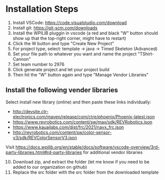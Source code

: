 # **Installation Steps**
1. Install VSCode: https://code.visualstudio.com/download
2. Install git: https://git-scm.com/downloads
3. Install the WPILIB pluggin in vscode (a red and black "W" button should show up that the top-right corner, might have to restart)
4. Click the W button and type "Create New Project"
5. For project type, select: template -> java -> Timed Skeleton (Advanced)
6. Set your file path to whatever you want and name the project "TShirt-Cannon"
7. Set team number to 2976
8. Click generate project and let your project build
9. Then hit the "W" button again and type "Manage Vendor Libraries"
## **Install the following vender libraries**
Select install new library (online) and then paste these links individually:
- http://devsite.ctr-electronics.com/maven/release/com/ctre/phoenix/Phoenix-latest.json
- https://www.revrobotics.com/content/sw/max/sdk/REVRobotics.json
- https://www.kauailabs.com/dist/frc/2021/navx_frc.json
- http://revrobotics.com/content/sw/color-sensor-v3/sdk/REVColorSensorV3.json
    
Visit https://docs.wpilib.org/en/stable/docs/software/vscode-overview/3rd-party-libraries.html#rd-party-libraries
for additional vendor libraries

10. Download zip, and extract the folder (let me know if you need to be added to our organization on github)
11. Replace the src folder with the src folder from the downloaded template
